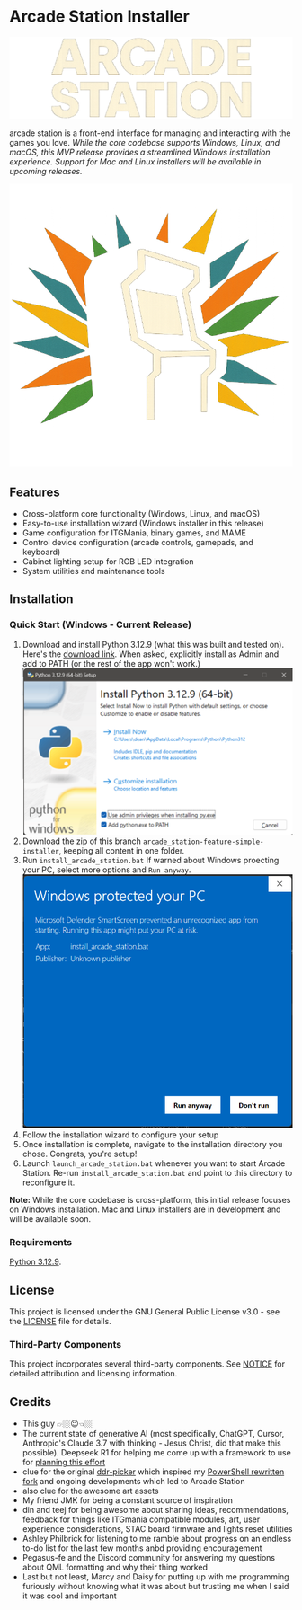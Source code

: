 # Arcade Station Installer

![Text](assets/images/banners/arcade_station_only_text.png)

arcade station is a front-end interface for managing and interacting with the games you love.
*While the core codebase supports Windows, Linux, and macOS, this MVP release provides a streamlined Windows installation experience. Support for Mac and Linux installers will be available in upcoming releases.*

![Logo](assets/images/banners/arcade_station_no_text.png)

## Features

- Cross-platform core functionality (Windows, Linux, and macOS)
- Easy-to-use installation wizard (Windows installer in this release)
- Game configuration for ITGMania, binary games, and MAME
- Control device configuration (arcade controls, gamepads, and keyboard)
- Cabinet lighting setup for RGB LED integration
- System utilities and maintenance tools

## Installation

### Quick Start (Windows - Current Release)

1. Download and install Python 3.12.9 (what this was built and tested on). Here's the [download link](https://www.python.org/downloads/release/python-3129/). When asked, explicitly install as Admin and add to PATH (or the rest of the app won't work.)
![Python options](assets/images/readme/python.png)
2. Download the zip of this branch `arcade_station-feature-simple-installer`, keeping all content in one folder.
3. Run `install_arcade_station.bat` If warned about Windows proecting your PC, select more options and `Run anyway`.
![Security warning](assets/images/readme/security-warning.png)
4. Follow the installation wizard to configure your setup
5. Once installation is complete, navigate to the installation directory you chose. Congrats, you're setup!
6. Launch `launch_arcade_station.bat` whenever you want to start Arcade Station. Re-run `install_arcade_station.bat` and point to this directory to reconfigure it.

**Note:** While the core codebase is cross-platform, this initial release focuses on Windows installation. Mac and Linux installers are in development and will be available soon.

### Requirements

[Python 3.12.9](https://www.python.org/downloads/release/python-3129/).

## License

This project is licensed under the GNU General Public License v3.0 - see the [LICENSE](LICENSE) file for details.

### Third-Party Components

This project incorporates several third-party components. See [NOTICE](NOTICE) for detailed attribution and licensing information.

## Credits
- This guy 👉🏼😉👈🏼
- The current state of generative AI (most specifically, ChatGPT, Cursor, Anthropic's Claude 3.7 with thinking - Jesus Christ, did that make this possible). Deepseek R1 for helping me come up with a framework to use for [planning this effort](PLAN.md)
- clue for the original [ddr-picker](https://github.com/evanclue/ddr-picker) which inspired my [PowerShell rewritten fork](https://github.com/dtammam/ddr-picker) and ongoing developments which led to Arcade Station
- also clue for the awesome art assets
- My friend JMK for being a constant source of inspiration
- din and teej for being awesome about sharing ideas, recommendations, feedback for things like ITGmania compatible modules, art, user experience considerations, STAC board firmware and lights reset utilities
- Ashley Philbrick for listening to me ramble about progress on an endless to-do list for the last few months anbd providing encouragement
- Pegasus-fe and the Discord community for answering my questions about QML formatting and why their thing worked
- Last but not least, Marcy and Daisy for putting up with me programming furiously without knowing what it was about but trusting me when I said it was cool and important